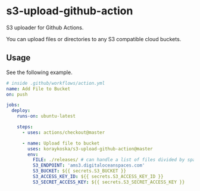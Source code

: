 # s3-upload-github-action

S3 uploader for Github Actions.

You can upload files or directories to any S3 compatible cloud buckets.

## Usage

See the following example.

```YAML
# inside .github/workflows/action.yml
name: Add File to Bucket
on: push

jobs:
  deploy:
    runs-on: ubuntu-latest

    steps:
      - uses: actions/checkout@master

      - name: Upload file to bucket
        uses: koraykoska/s3-upload-github-action@master
        env:
          FILE: ./releases/ # can handle a list of files divided by space
          S3_ENDPOINT: 'ams3.digitaloceanspaces.com'
          S3_BUCKET: ${{ secrets.S3_BUCKET }}
          S3_ACCESS_KEY_ID: ${{ secrets.S3_ACCESS_KEY_ID }}
          S3_SECRET_ACCESS_KEY: ${{ secrets.S3_SECRET_ACCESS_KEY }}
```
